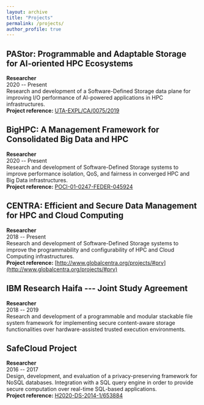 ```yaml
---
layout: archive
title: "Projects"
permalink: /projects/
author_profile: true
---
```


## PAStor: Programmable and Adaptable Storage for AI-oriented HPC Ecosystems
**Researcher**    
2020 -- Present   
Research and development of a Software-Defined Storage data plane for improving I/O performance of AI-powered applications in HPC infrastructures.    
**Project reference:** [UTA-EXPL/CA/0075/2019](https://pastor-project.github.io/)


## BigHPC: A Management Framework for Consolidated Big Data and HPC
**Researcher**    
2020 -- Present    
Research and development of Software-Defined Storage systems to improve performance isolation, QoS, and fairness in converged HPC and Big Data infrastructures.    
**Project reference:** [POCI-01-0247-FEDER-045924](https://bighpc.wavecom.pt/)


## CENTRA: Efficient and Secure Data Management for HPC and Cloud Computing
**Researcher**    
2018 -- Present    
Research and development of Software-Defined Storage systems to improve the programmability and configurability of HPC and Cloud Computing infrastructures.    
**Project reference:** [http://www.globalcentra.org/projects/#prv](http://www.globalcentra.org/projects/#prv)


## IBM Research Haifa --- Joint Study Agreement
**Researcher**    
2018 -- 2019    
Research and development of a programmable and modular stackable file system framework for implementing secure content-aware storage functionalities over hardware-assisted trusted execution environments.


## SafeCloud Project
**Researcher**    
2016 -- 2017    
Design, development, and evaluation of a privacy-preserving framework for NoSQL databases. Integration with a SQL query engine in order to provide secure computation over real-time SQL-based applications.    
**Project reference:** [H2020-DS-2014-1/653884](https://www.safecloud-project.eu/)